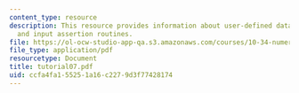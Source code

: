 ```yaml
---
content_type: resource
description: This resource provides information about user-defined data structures,
  and input assertion routines.
file: https://ol-ocw-studio-app-qa.s3.amazonaws.com/courses/10-34-numerical-methods-applied-to-chemical-engineering-fall-2005/ccfa4fa155251a16c2279d3f77428174_tutorial07.pdf
file_type: application/pdf
resourcetype: Document
title: tutorial07.pdf
uid: ccfa4fa1-5525-1a16-c227-9d3f77428174
---
```


